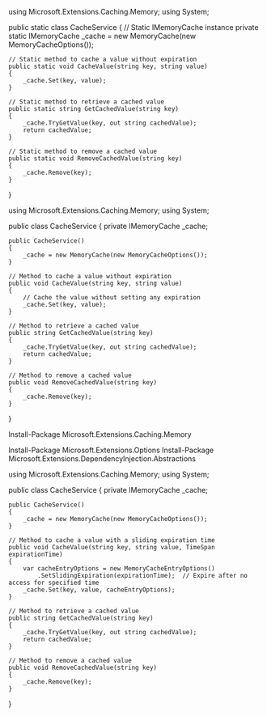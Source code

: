 

using Microsoft.Extensions.Caching.Memory;
using System;

public static class CacheService
{
    // Static IMemoryCache instance
    private static IMemoryCache _cache = new MemoryCache(new MemoryCacheOptions());

    // Static method to cache a value without expiration
    public static void CacheValue(string key, string value)
    {
        _cache.Set(key, value);
    }

    // Static method to retrieve a cached value
    public static string GetCachedValue(string key)
    {
        _cache.TryGetValue(key, out string cachedValue);
        return cachedValue;
    }

    // Static method to remove a cached value
    public static void RemoveCachedValue(string key)
    {
        _cache.Remove(key);
    }
}




using Microsoft.Extensions.Caching.Memory;
using System;

public class CacheService
{
    private IMemoryCache _cache;

    public CacheService()
    {
        _cache = new MemoryCache(new MemoryCacheOptions());
    }

    // Method to cache a value without expiration
    public void CacheValue(string key, string value)
    {
        // Cache the value without setting any expiration
        _cache.Set(key, value);
    }

    // Method to retrieve a cached value
    public string GetCachedValue(string key)
    {
        _cache.TryGetValue(key, out string cachedValue);
        return cachedValue;
    }

    // Method to remove a cached value
    public void RemoveCachedValue(string key)
    {
        _cache.Remove(key);
    }
}





Install-Package Microsoft.Extensions.Caching.Memory


Install-Package Microsoft.Extensions.Options
Install-Package Microsoft.Extensions.DependencyInjection.Abstractions


using Microsoft.Extensions.Caching.Memory;
using System;

public class CacheService
{
    private IMemoryCache _cache;

    public CacheService()
    {
        _cache = new MemoryCache(new MemoryCacheOptions());
    }

    // Method to cache a value with a sliding expiration time
    public void CacheValue(string key, string value, TimeSpan expirationTime)
    {
        var cacheEntryOptions = new MemoryCacheEntryOptions()
            .SetSlidingExpiration(expirationTime);  // Expire after no access for specified time
        _cache.Set(key, value, cacheEntryOptions);
    }

    // Method to retrieve a cached value
    public string GetCachedValue(string key)
    {
        _cache.TryGetValue(key, out string cachedValue);
        return cachedValue;
    }

    // Method to remove a cached value
    public void RemoveCachedValue(string key)
    {
        _cache.Remove(key);
    }
}
